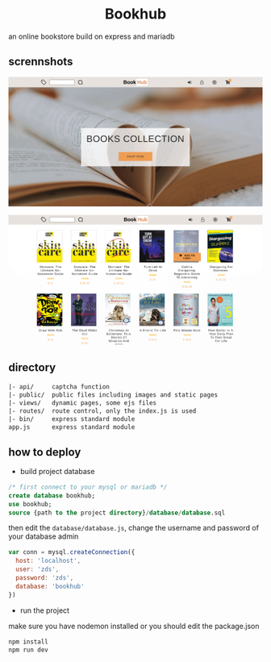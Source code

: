 <h1 align="center">Bookhub</h1>

an online bookstore build on express and mariadb

## scrennshots

![index](img/index.png)

![books](img/books.png)

## directory

```
|- api/     captcha function
|- public/  public files including images and static pages
|- views/   dynamic pages, some ejs files
|- routes/  route control, only the index.js is used
|- bin/     express standard module
app.js      express standard module
```

## how to deploy

+ build project database

```sql
/* first connect to your mysql or mariadb */
create database bookhub;
use bookhub;
source {path to the project directory}/database/database.sql
```

then edit the `database/database.js`, change the username and password of your database admin

```javascript
var conn = mysql.createConnection({
  host: 'localhost',
  user: 'zds',
  password: 'zds',
  database: 'bookhub'
})
```


+ run the project

make sure you have nodemon installed or you should edit the package.json

```shell
npm install
npm run dev
```

